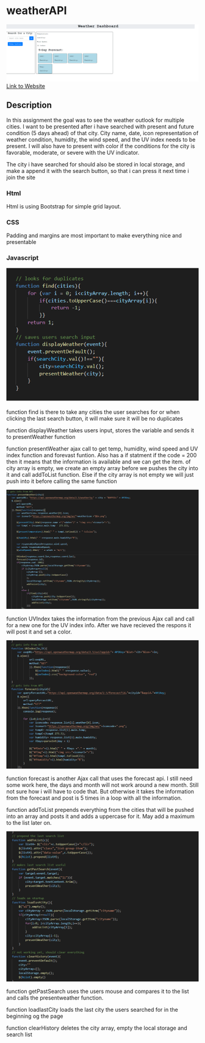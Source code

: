 # weatherAPI


![Weather site](./02-Homework/Untitled.png)
[Link to Website](https://nvrtis.github.io/weatherAPI/)

## Description

In this assignment the goal was to see the weather outlook for multiple cities. I want to be presented after i have searched with present and future condition (5 days ahead) of that city. City name, date, icon representation of weather condition, humidity, the wind speed, and the UV index needs to be present.
I will also have to present with color if the conditions for the city is favorable, moderate, or severe with the UV indicator.

The city i have searched for should also be stored in local storage, and make a append it with the search button, so that i can press it next time i join the site

### Html

Html is using Bootstrap for simple grid layout. 

### CSS

Padding and margins are most important to make everything nice and presentable

### Javascript



![script](./02-Homework/script1.png)

function find is there to take any cities the user searches for or when clicking the last search button, it will make sure it will be no duplicates

function displayWeather takes users input, stores the variable and sends it to presentWeather function

function presentWeather ajax call to get temp, humidity, wind speed and UV index function and forevast funtion. Also has a if statment if the code = 200 then it means that the information is available and we can get the item. of city array is empty, we create an empty array before we pushes the city into it and call addToList function. Else if the city array is not empty we will just push into it before calling the same function

![script](./02-Homework/script2.png)

function UVIndex takes the information from the previous Ajax call and call for a new one for the UV index info. After we have recieved the respons it will post it and set a color.

![script](./02-Homework/script3.png)

function forecast is another Ajax call that uses the forecast api. I still need some work here, the days and month will not work around a new month. Still not sure how i will have to code that. But otherwise it takes the information from the forecast and post is 5 times in a loop with all the information.

function addToList prepends everything from the cities that will be pushed into an array and posts it and adds a uppercase for it. May add a maximum to the list later on.

![script](./02-Homework/script4.png)

function getPastSearch uses the users mouse and compares it to the list and calls the presentweather function.

function loadlastCity loads the last city the users searched for in the beginning og the page

function clearHistory deletes the city array, empty the local storage and search list